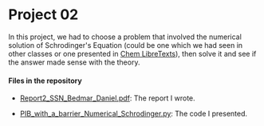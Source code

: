 # Project 02

In this project, we had to choose a problem that involved the numerical solution of Schrodinger's Equation (could be one which we had seen in other classes or one presented in [Chem LibreTexts](https://chem.libretexts.org/Bookshelves/Physical_and_Theoretical_Chemistry_Textbook_Maps/Quantum_Tutorials_(Rioux)/09%3A_Numerical_Solutions_for_Schrodinger's_Equation)), then solve it and see if the answer made sense with the theory.

#### Files in the repository

- [Report2_SSN_Bedmar_Daniel.pdf](Report2_SSN_Bedmar_Daniel.pdf): The report I wrote.

- [PIB_with_a_barrier_Numerical_Schrodinger.py](PIB_with_a_barrier_Numerical_Schrodinger.py): The code I presented.
